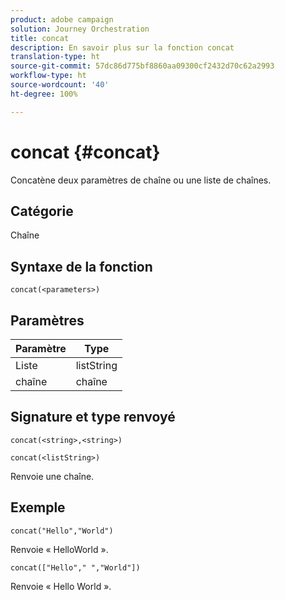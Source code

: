 ```yaml
---
product: adobe campaign
solution: Journey Orchestration
title: concat
description: En savoir plus sur la fonction concat
translation-type: ht
source-git-commit: 57dc86d775bf8860aa09300cf2432d70c62a2993
workflow-type: ht
source-wordcount: '40'
ht-degree: 100%

---
```



# concat {#concat}

Concatène deux paramètres de chaîne ou une liste de chaînes.

## Catégorie

Chaîne

## Syntaxe de la fonction

`concat(<parameters>)`

## Paramètres

| Paramètre | Type |
|-----------|------------------|
| Liste | listString |
| chaîne | chaîne |

## Signature et type renvoyé

`concat(<string>,<string>)`

`concat(<listString>)`

Renvoie une chaîne.

## Exemple

`concat("Hello","World")`

Renvoie « HelloWorld ».

`concat(["Hello"," ","World"])`

Renvoie « Hello World ».
